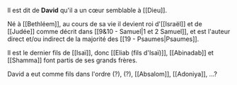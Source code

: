 Il est dit de **David** qu'il a un cœur semblable à [[Dieu]].

Né à [[Bethléem]], au cours de sa vie il devient roi d'[[Israël]] et de [[Judée]] comme décrit dans [[9&10 - Samuel|1 et 2 Samuel]], et est l'auteur direct et/ou indirect de la majorité des [[19 - Psaumes|Psaumes]].

Il est le dernier fils de [[Isaï]], donc [[Eliab (fils d'Isaï)]], [[Abinadab]] et [[Shamma]] font partis de ses grands frères.

David a eut comme fils dans l'ordre (?), (?), [[Absalom]], [[Adoniya]], ...?